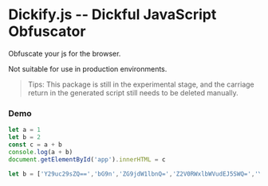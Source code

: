 # Dickify.js -- Dickful JavaScript Obfuscator

Obfuscate your js for the browser. 

Not suitable for use in production environments.

> Tips: This package is still in the experimental stage, and the carriage return in the generated script still needs to be deleted manually.

### Demo

```javascript
let a = 1
let b = 2
const c = a + b
console.log(a + b)
document.getElementById('app').innerHTML = c
```

```javascript
let b = ['Y29uc29sZQ==','bG9n','ZG9jdW1lbnQ=','Z2V0RWxlbWVudEJ5SWQ=','YXBw','aW5uZXJIVE1M'];b=b.map(v=>atob(v));let A=1;let B=2;const C=A+B;window[b[0]][b[idx2]](A+B);window[b[2]][b[idx2]](b[4])[b[idx2]]=C

```

